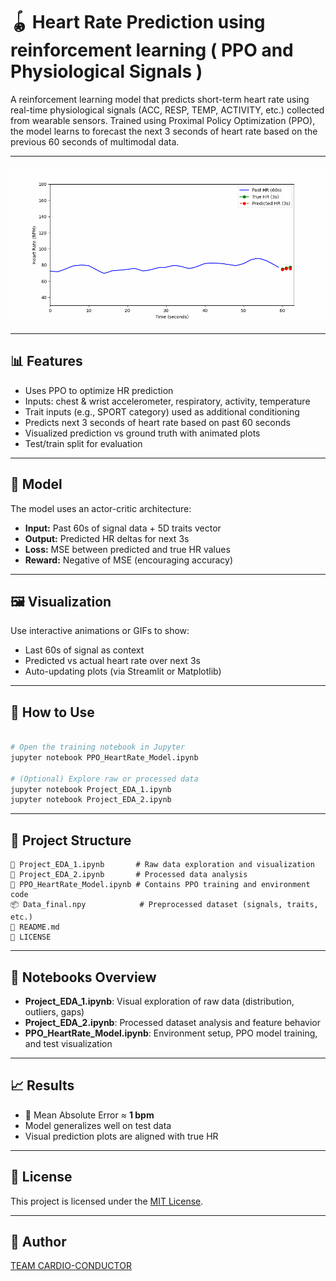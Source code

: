 # 🪀 Heart Rate Prediction using reinforcement learning ( PPO and Physiological Signals )

A reinforcement learning model that predicts short-term heart rate using real-time physiological signals (ACC, RESP, TEMP, ACTIVITY, etc.) collected from wearable sensors. Trained using Proximal Policy Optimization (PPO), the model learns to forecast the next 3 seconds of heart rate based on the previous 60 seconds of multimodal data.

---

![HR Prediction Animation](assets/hr_prediction.gif)

---

## 📊 Features

- Uses PPO to optimize HR prediction
- Inputs: chest & wrist accelerometer, respiratory, activity, temperature
- Trait inputs (e.g., SPORT category) used as additional conditioning
- Predicts next 3 seconds of heart rate based on past 60 seconds
- Visualized prediction vs ground truth with animated plots
- Test/train split for evaluation

---

## 🧠 Model

The model uses an actor-critic architecture:

- **Input:** Past 60s of signal data + 5D traits vector
- **Output:** Predicted HR deltas for next 3s
- **Loss:** MSE between predicted and true HR values
- **Reward:** Negative of MSE (encouraging accuracy)

---

## 🖼 Visualization

Use interactive animations or GIFs to show:

- Last 60s of signal as context
- Predicted vs actual heart rate over next 3s
- Auto-updating plots (via Streamlit or Matplotlib)

---

## 🧪 How to Use

```bash

# Open the training notebook in Jupyter
jupyter notebook PPO_HeartRate_Model.ipynb

# (Optional) Explore raw or processed data
jupyter notebook Project_EDA_1.ipynb
jupyter notebook Project_EDA_2.ipynb

```

---

## 📁 Project Structure

```
📓 Project_EDA_1.ipynb       # Raw data exploration and visualization
📓 Project_EDA_2.ipynb       # Processed data analysis
📓 PPO_HeartRate_Model.ipynb # Contains PPO training and environment code
📦 Data_final.npy            # Preprocessed dataset (signals, traits, etc.)
📜 README.md
📄 LICENSE
```

---

## 📓 Notebooks Overview

- **Project_EDA_1.ipynb**: Visual exploration of raw data (distribution, outliers, gaps)
- **Project_EDA_2.ipynb**: Processed dataset analysis and feature behavior
- **PPO_HeartRate_Model.ipynb**: Environment setup, PPO model training, and test visualization


---

## 📈 Results

- 🧪 Mean Absolute Error ≈ **1 bpm**
- Model generalizes well on test data
- Visual prediction plots are aligned with true HR

---

## 📄 License

This project is licensed under the [MIT License](./LICENSE).

---

## 🤛 Author

[TEAM CARDIO-CONDUCTOR](https://github.com/Hossein-Eskandari-a)

